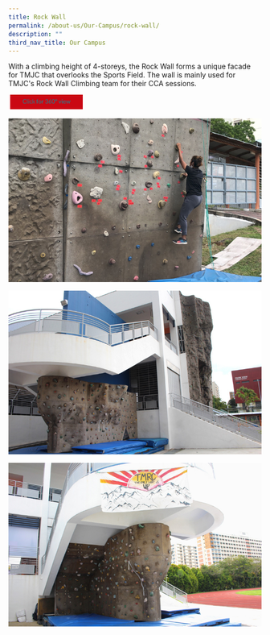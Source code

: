 ```yaml
---
title: Rock Wall
permalink: /about-us/Our-Campus/rock-wall/
description: ""
third_nav_title: Our Campus
---
```

With a climbing height of 4-storeys, the Rock Wall forms a unique facade for TMJC that overlooks the Sports Field. The wall is mainly used for TMJC's Rock Wall Climbing team for their CCA sessions.

<a href="https://teliportme.com/view/1836434?utm_medium=android&utm_source=share-panorama">
<img src="/images/click%20here.png"  
     style="width:30%">
	
![](/images/rock%20wall1.jpeg)

![](/images/rock%20wall2.jpeg)
	
![](/images/rock%20wall3.jpeg)